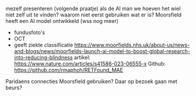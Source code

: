 mezelf presenteren (volgende praatje) als de AI man
we hoeven het wiel niet zelf uit te vinden? waarom niet eerst gebruiken wat er is?
Moorsfield heeft een AI model ontwikkeld (wss nog meer)
- fundusfoto's
- OCT
- geeft ziekte classificatie
https://www.moorfields.nhs.uk/about-us/news-and-blogs/news/moorfields-launch-ai-model-to-boost-global-research-into-reducing-blindness
artikel:
https://www.nature.com/articles/s41586-023-06555-x
Github:
https://github.com/rmaphoh/RETFound_MAE

Paridaens connecties Moorsfield gebruiken?
Daar op bezoek gaan met beurs?
